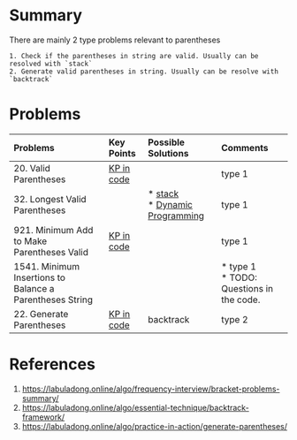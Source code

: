 
# Summary

There are mainly 2 type problems relevant to parentheses

    1. Check if the parentheses in string are valid. Usually can be resolved with `stack`
    2. Generate valid parentheses in string. Usually can be resolve with `backtrack`


# Problems

| Problems | Key Points | Possible Solutions | Comments |
| :- | :- |:- | :- | 
| 20. Valid Parentheses | [KP in code](../../stack/stack_lc20.go) |  | type 1 |
| 32. Longest Valid Parentheses | | * [stack](../../stack/stack_lc32.go) <br> * [Dynamic Programming](../../dp/dp_lc32.go) | type 1 | 
| 921. Minimum Add to Make Parentheses Valid | [KP in code](./parentheses_lc921.go) | | type 1 | 
| 1541. Minimum Insertions to Balance a Parentheses String | | | * type 1 <br> * TODO: Questions in the code. | 
| 22. Generate Parentheses | [KP in code](../../backtrack/backtrack_lc22.go) | backtrack | type 2 |


# References

1. https://labuladong.online/algo/frequency-interview/bracket-problems-summary/
2. https://labuladong.online/algo/essential-technique/backtrack-framework/
3. https://labuladong.online/algo/practice-in-action/generate-parentheses/

